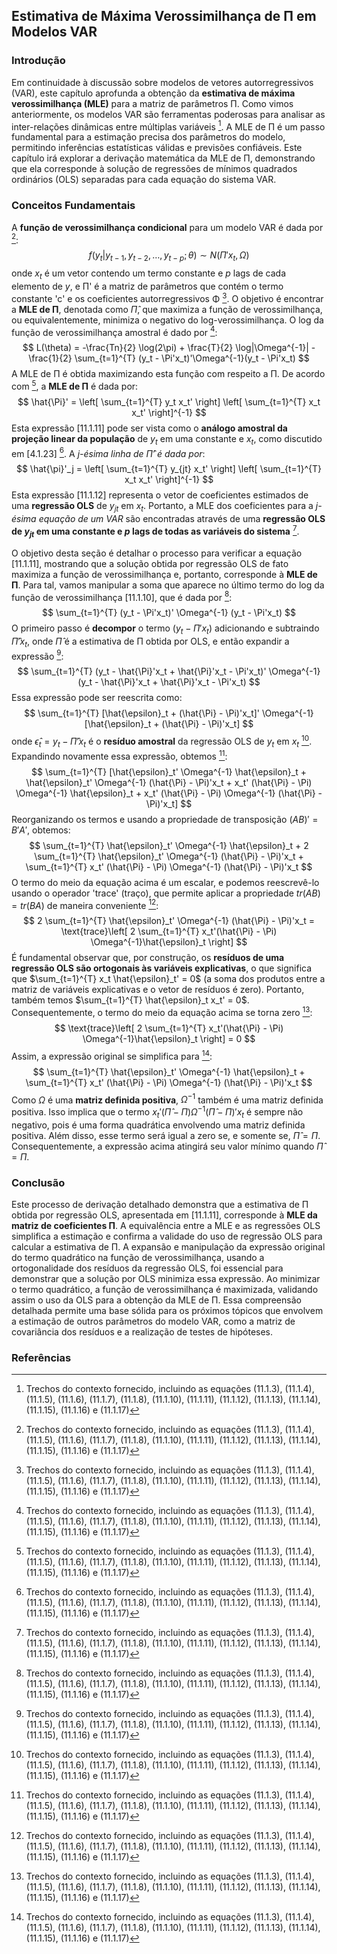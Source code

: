 ## Estimativa de Máxima Verossimilhança de Π em Modelos VAR
### Introdução
Em continuidade à discussão sobre modelos de vetores autorregressivos (VAR), este capítulo aprofunda a obtenção da **estimativa de máxima verossimilhança (MLE)** para a matriz de parâmetros Π. Como vimos anteriormente, os modelos VAR são ferramentas poderosas para analisar as inter-relações dinâmicas entre múltiplas variáveis [^1]. A MLE de Π é um passo fundamental para a estimação precisa dos parâmetros do modelo, permitindo inferências estatísticas válidas e previsões confiáveis. Este capítulo irá explorar a derivação matemática da MLE de Π, demonstrando que ela corresponde à solução de regressões de mínimos quadrados ordinários (OLS) separadas para cada equação do sistema VAR.

### Conceitos Fundamentais
A **função de verossimilhança condicional** para um modelo VAR é dada por [^1]:
$$
f(y_t | y_{t-1}, y_{t-2}, \ldots, y_{t-p}; \theta) \sim N(\Pi'x_t, \Omega)
$$
onde $x_t$ é um vetor contendo um termo constante e $p$ lags de cada elemento de $y$, e Π' é a matriz de parâmetros que contém o termo constante 'c' e os coeficientes autorregressivos Φ [^1].
O objetivo é encontrar a **MLE de Π**, denotada como $\hat{\Pi}$, que maximiza a função de verossimilhança, ou equivalentemente, minimiza o negativo do log-verossimilhança. O log da função de verossimilhança amostral é dado por [^1]:
$$
L(\theta) = -\frac{Tn}{2} \log(2\pi) + \frac{T}{2} \log|\Omega^{-1}| - \frac{1}{2} \sum_{t=1}^{T} (y_t - \Pi'x_t)'\Omega^{-1}(y_t - \Pi'x_t)
$$
A MLE de Π é obtida maximizando esta função com respeito a Π. De acordo com [^1], a **MLE de Π** é dada por:
$$
\hat{\Pi}' = \left[ \sum_{t=1}^{T} y_t x_t' \right] \left[ \sum_{t=1}^{T} x_t x_t' \right]^{-1}
$$
Esta expressão [11.1.11] pode ser vista como o **análogo amostral da projeção linear da população** de $y_t$ em uma constante e $x_t$, como discutido em [4.1.23] [^1]. A *j-ésima linha de $\hat{\Pi}'$ é dada por*:
$$
\hat{\pi}'_j = \left[ \sum_{t=1}^{T} y_{jt} x_t' \right] \left[ \sum_{t=1}^{T} x_t x_t' \right]^{-1}
$$
Esta expressão [11.1.12] representa o vetor de coeficientes estimados de uma **regressão OLS** de $y_{jt}$ em $x_t$. Portanto, a MLE dos coeficientes para a *j-ésima equação de um VAR* são encontradas através de uma **regressão OLS de $y_{jt}$ em uma constante e $p$ lags de todas as variáveis do sistema** [^1].

O objetivo desta seção é detalhar o processo para verificar a equação [11.1.11], mostrando que a solução obtida por regressão OLS de fato maximiza a função de verossimilhança e, portanto, corresponde à **MLE de Π**. Para tal, vamos manipular a soma que aparece no último termo do log da função de verossimilhança [11.1.10], que é dada por [^1]:
$$
\sum_{t=1}^{T} (y_t - \Pi'x_t)' \Omega^{-1} (y_t - \Pi'x_t)
$$
O primeiro passo é **decompor** o termo $(y_t - \Pi'x_t)$ adicionando e subtraindo $\hat{\Pi}'x_t$, onde $\hat{\Pi}$ é a estimativa de Π obtida por OLS, e então expandir a expressão [^1]:
$$
\sum_{t=1}^{T} (y_t - \hat{\Pi}'x_t + \hat{\Pi}'x_t - \Pi'x_t)' \Omega^{-1} (y_t - \hat{\Pi}'x_t + \hat{\Pi}'x_t - \Pi'x_t)
$$
Essa expressão pode ser reescrita como:
$$
\sum_{t=1}^{T} [\hat{\epsilon}_t + (\hat{\Pi} - \Pi)'x_t]' \Omega^{-1} [\hat{\epsilon}_t + (\hat{\Pi} - \Pi)'x_t]
$$
onde $\hat{\epsilon}_t = y_t - \hat{\Pi}'x_t$ é o **resíduo amostral** da regressão OLS de $y_t$ em $x_t$ [^1]. Expandindo novamente essa expressão, obtemos [^1]:
$$
\sum_{t=1}^{T} [\hat{\epsilon}_t' \Omega^{-1} \hat{\epsilon}_t + \hat{\epsilon}_t' \Omega^{-1} (\hat{\Pi} - \Pi)'x_t + x_t' (\hat{\Pi} - \Pi) \Omega^{-1} \hat{\epsilon}_t +  x_t' (\hat{\Pi} - \Pi) \Omega^{-1} (\hat{\Pi} - \Pi)'x_t]
$$
Reorganizando os termos e usando a propriedade de transposição $(AB)' = B'A'$, obtemos:
$$
\sum_{t=1}^{T} \hat{\epsilon}_t' \Omega^{-1} \hat{\epsilon}_t + 2 \sum_{t=1}^{T} \hat{\epsilon}_t' \Omega^{-1} (\hat{\Pi} - \Pi)'x_t + \sum_{t=1}^{T} x_t' (\hat{\Pi} - \Pi) \Omega^{-1} (\hat{\Pi} - \Pi)'x_t
$$
O termo do meio da equação acima é um escalar, e podemos reescrevê-lo usando o operador 'trace' (traço), que permite aplicar a propriedade $tr(AB) = tr(BA)$ de maneira conveniente [^1]:
$$
2 \sum_{t=1}^{T} \hat{\epsilon}_t' \Omega^{-1} (\hat{\Pi} - \Pi)'x_t = \text{trace}\left[ 2 \sum_{t=1}^{T} x_t'(\hat{\Pi} - \Pi) \Omega^{-1}\hat{\epsilon}_t \right]
$$
É fundamental observar que, por construção, os **resíduos de uma regressão OLS são ortogonais às variáveis explicativas**, o que significa que $\sum_{t=1}^{T} x_t \hat{\epsilon}_t' = 0$ (a soma dos produtos entre a matriz de variáveis explicativas e o vetor de resíduos é zero). Portanto, também temos  $\sum_{t=1}^{T} \hat{\epsilon}_t x_t' = 0$. Consequentemente, o termo do meio da equação acima se torna zero [^1]:
$$
\text{trace}\left[ 2 \sum_{t=1}^{T} x_t'(\hat{\Pi} - \Pi) \Omega^{-1}\hat{\epsilon}_t \right] = 0
$$
Assim, a expressão original se simplifica para [^1]:
$$
\sum_{t=1}^{T} \hat{\epsilon}_t' \Omega^{-1} \hat{\epsilon}_t + \sum_{t=1}^{T} x_t' (\hat{\Pi} - \Pi) \Omega^{-1} (\hat{\Pi} - \Pi)'x_t
$$
Como $\Omega$ é uma **matriz definida positiva**, $\Omega^{-1}$ também é uma matriz definida positiva. Isso implica que o termo $x_t' (\hat{\Pi} - \Pi) \Omega^{-1} (\hat{\Pi} - \Pi)'x_t$ é sempre não negativo, pois é uma forma quadrática envolvendo uma matriz definida positiva. Além disso, esse termo será igual a zero se, e somente se, $\hat{\Pi} = \Pi$. Consequentemente, a expressão acima atingirá seu valor mínimo quando $\hat{\Pi} = \Pi$.

### Conclusão
Este processo de derivação detalhado demonstra que a estimativa de Π obtida por regressão OLS, apresentada em [11.1.11], corresponde à **MLE da matriz de coeficientes Π**. A equivalência entre a MLE e as regressões OLS simplifica a estimação e confirma a validade do uso de regressão OLS para calcular a estimativa de Π. A expansão e manipulação da expressão original do termo quadrático na função de verossimilhança, usando a ortogonalidade dos resíduos da regressão OLS, foi essencial para demonstrar que a solução por OLS minimiza essa expressão. Ao minimizar o termo quadrático, a função de verossimilhança é maximizada, validando assim o uso da OLS para a obtenção da MLE de Π. Essa compreensão detalhada permite uma base sólida para os próximos tópicos que envolvem a estimação de outros parâmetros do modelo VAR, como a matriz de covariância dos resíduos e a realização de testes de hipóteses.

### Referências
[^1]: Trechos do contexto fornecido, incluindo as equações (11.1.3), (11.1.4), (11.1.5), (11.1.6), (11.1.7), (11.1.8), (11.1.10), (11.1.11), (11.1.12), (11.1.13), (11.1.14), (11.1.15), (11.1.16) e (11.1.17)
<!-- END -->
